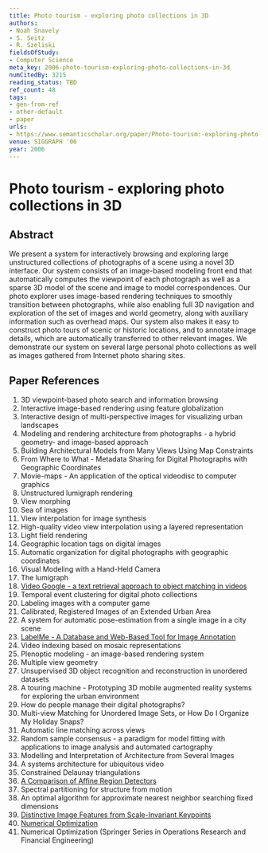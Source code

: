 ```yaml
---
title: Photo tourism - exploring photo collections in 3D
authors:
- Noah Snavely
- S. Seitz
- R. Szeliski
fieldsOfStudy:
- Computer Science
meta_key: 2006-photo-tourism-exploring-photo-collections-in-3d
numCitedBy: 3215
reading_status: TBD
ref_count: 48
tags:
- gen-from-ref
- other-default
- paper
urls:
- https://www.semanticscholar.org/paper/Photo-tourism:-exploring-photo-collections-in-3D-Snavely-Seitz/b5ebf37ce170f13a905f7feba9fb7096b49fb8b3?sort=total-citations
venue: SIGGRAPH '06
year: 2006
---
```


# Photo tourism - exploring photo collections in 3D

## Abstract

We present a system for interactively browsing and exploring large unstructured collections of photographs of a scene using a novel 3D interface. Our system consists of an image-based modeling front end that automatically computes the viewpoint of each photograph as well as a sparse 3D model of the scene and image to model correspondences. Our photo explorer uses image-based rendering techniques to smoothly transition between photographs, while also enabling full 3D navigation and exploration of the set of images and world geometry, along with auxiliary information such as overhead maps. Our system also makes it easy to construct photo tours of scenic or historic locations, and to annotate image details, which are automatically transferred to other relevant images. We demonstrate our system on several large personal photo collections as well as images gathered from Internet photo sharing sites.

## Paper References

1. 3D viewpoint-based photo search and information browsing
2. Interactive image-based rendering using feature globalization
3. Interactive design of multi-perspective images for visualizing urban landscapes
4. Modeling and rendering architecture from photographs - a hybrid geometry- and image-based approach
5. Building Architectural Models from Many Views Using Map Constraints
6. From Where to What - Metadata Sharing for Digital Photographs with Geographic Coordinates
7. Movie-maps - An application of the optical videodisc to computer graphics
8. Unstructured lumigraph rendering
9. View morphing
10. Sea of images
11. View interpolation for image synthesis
12. High-quality video view interpolation using a layered representation
13. Light field rendering
14. Geographic location tags on digital images
15. Automatic organization for digital photographs with geographic coordinates
16. Visual Modeling with a Hand-Held Camera
17. The lumigraph
18. [Video Google - a text retrieval approach to object matching in videos](2003-video-google-a-text-retrieval-approach-to-object-matching-in-videos.md)
19. Temporal event clustering for digital photo collections
20. Labeling images with a computer game
21. Calibrated, Registered Images of an Extended Urban Area
22. A system for automatic pose-estimation from a single image in a city scene
23. [LabelMe - A Database and Web-Based Tool for Image Annotation](2007-labelme-a-database-and-web-based-tool-for-image-annotation.md)
24. Video indexing based on mosaic representations
25. Plenoptic modeling - an image-based rendering system
26. Multiple view geometry
27. Unsupervised 3D object recognition and reconstruction in unordered datasets
28. A touring machine - Prototyping 3D mobile augmented reality systems for exploring the urban environment
29. How do people manage their digital photographs?
30. Multi-view Matching for Unordered Image Sets, or How Do I Organize My Holiday Snaps?
31. Automatic line matching across views
32. Random sample consensus - a paradigm for model fitting with applications to image analysis and automated cartography
33. Modelling and Interpretation of Architecture from Several Images
34. A systems architecture for ubiquitous video
35. Constrained Delaunay triangulations
36. [A Comparison of Affine Region Detectors](2005-a-comparison-of-affine-region-detectors.md)
37. Spectral partitioning for structure from motion
38. An optimal algorithm for approximate nearest neighbor searching fixed dimensions
39. [Distinctive Image Features from Scale-Invariant Keypoints](2004-distinctive-image-features-from-scale-invariant-keypoints.md)
40. [Numerical Optimization](2001-numerical-optimization.md)
41. Numerical Optimization (Springer Series in Operations Research and Financial Engineering)
